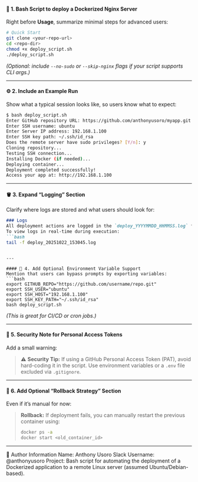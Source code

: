 

#### 🧱 1. Bash Script to deploy a Dockerized Nginx Server

Right before **Usage**, summarize minimal steps for advanced users:

```bash
# Quick Start
git clone <your-repo-url>
cd <repo-dir>
chmod +x deploy_script.sh
./deploy_script.sh
```

*(Optional: include `--no-sudo` or `--skip-nginx` flags if your script supports CLI args.)*

---

#### ⚙️ 2. Include an Example Run

Show what a typical session looks like, so users know what to expect:

```bash
$ bash deploy_script.sh
Enter GitHub repository URL: https://github.com/anthonyusoro/myapp.git
Enter SSH username: ubuntu
Enter Server IP address: 192.168.1.100
Enter SSH key path: ~/.ssh/id_rsa
Does the remote server have sudo privileges? [Y/n]: y
Cloning repository...
Testing SSH connection...
Installing Docker (if needed)...
Deploying container...
Deployment completed successfully!
Access your app at: http://192.168.1.100
```

---

#### 🪣 3. Expand “Logging” Section

Clarify where logs are stored and what users should look for:

````markdown
### Logs
All deployment actions are logged in the `deploy_YYYYMMDD_HHMMSS.log` file located in the same directory as the script.  
To view logs in real-time during execution:
```bash
tail -f deploy_20251022_153045.log
````

````

---

#### 🧰 4. Add Optional Environment Variable Support
Mention that users can bypass prompts by exporting variables:
```bash
export GITHUB_REPO="https://github.com/username/repo.git"
export SSH_USER="ubuntu"
export SSH_HOST="192.168.1.100"
export SSH_KEY_PATH="~/.ssh/id_rsa"
bash deploy_script.sh
````

*(This is great for CI/CD or cron jobs.)*

---

#### 🔐 5. Security Note for Personal Access Tokens

Add a small warning:

> ⚠️ **Security Tip:** If using a GitHub Personal Access Token (PAT), avoid hard-coding it in the script. Use environment variables or a `.env` file excluded via `.gitignore`.

---

#### 🧩 6. Add Optional “Rollback Strategy” Section

Even if it’s manual for now:

> **Rollback:**
> If deployment fails, you can manually restart the previous container using:
>
> ```bash
> docker ps -a
> docker start <old_container_id>
> ```

---
👤 Author Information
Name: Anthony Usoro
Slack Username: @anthonyusoro
Project: Bash script for automating the deployment of a Dockerized application to a remote Linux server (assumed Ubuntu/Debian-based).
